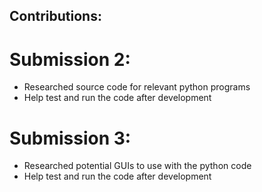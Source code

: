 ## Contributions:

# Submission 2:
* Researched source code for relevant python programs
* Help test and run the code after development

# Submission 3:
* Researched potential GUIs to use with the python code
* Help test and run the code after development
